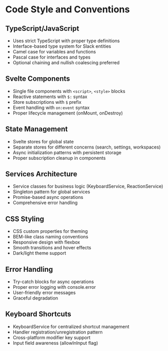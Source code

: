 # Code Style and Conventions

## TypeScript/JavaScript
- Uses strict TypeScript with proper type definitions
- Interface-based type system for Slack entities
- Camel case for variables and functions
- Pascal case for interfaces and types
- Optional chaining and nullish coalescing preferred

## Svelte Components
- Single file components with `<script>`, `<style>` blocks
- Reactive statements with `$:` syntax
- Store subscriptions with `$` prefix
- Event handling with `on:event` syntax
- Proper lifecycle management (onMount, onDestroy)

## State Management
- Svelte stores for global state
- Separate stores for different concerns (search, settings, workspaces)
- Async initialization patterns with persistent storage
- Proper subscription cleanup in components

## Services Architecture
- Service classes for business logic (KeyboardService, ReactionService)
- Singleton pattern for global services
- Promise-based async operations
- Comprehensive error handling

## CSS Styling
- CSS custom properties for theming
- BEM-like class naming conventions
- Responsive design with flexbox
- Smooth transitions and hover effects
- Dark/light theme support

## Error Handling
- Try-catch blocks for async operations
- Proper error logging with console.error
- User-friendly error messages
- Graceful degradation

## Keyboard Shortcuts
- KeyboardService for centralized shortcut management
- Handler registration/unregistration pattern
- Cross-platform modifier key support
- Input field awareness (allowInInput flag)